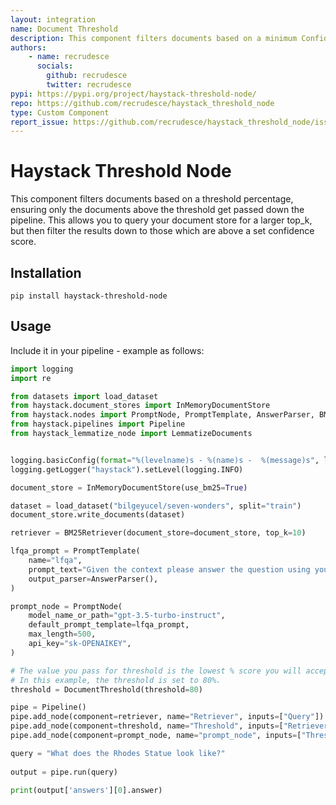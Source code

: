 ```yaml
---
layout: integration
name: Document Threshold
description: This component filters documents based on a minimum Confidence Score percentage, ensuring only the documents above the threshold get passed down the pipeline.
authors:
    - name: recrudesce
      socials:
        github: recrudesce
        twitter: recrudesce
pypi: https://pypi.org/project/haystack-threshold-node/
repo: https://github.com/recrudesce/haystack_threshold_node
type: Custom Component
report_issue: https://github.com/recrudesce/haystack_threshold_node/issues
---
```

# Haystack Threshold Node
This component filters documents based on a threshold percentage, ensuring only the documents above the threshold get passed down the pipeline.
This allows you to query your document store for a larger top_k, but then filter the results down to those which are above a set confidence score.

## Installation

`pip install haystack-threshold-node`

## Usage

Include it in your pipeline - example as follows:

```python
import logging
import re

from datasets import load_dataset
from haystack.document_stores import InMemoryDocumentStore
from haystack.nodes import PromptNode, PromptTemplate, AnswerParser, BM25Retriever
from haystack.pipelines import Pipeline
from haystack_lemmatize_node import LemmatizeDocuments


logging.basicConfig(format="%(levelname)s - %(name)s -  %(message)s", level=logging.WARNING)
logging.getLogger("haystack").setLevel(logging.INFO)

document_store = InMemoryDocumentStore(use_bm25=True)

dataset = load_dataset("bilgeyucel/seven-wonders", split="train")
document_store.write_documents(dataset)

retriever = BM25Retriever(document_store=document_store, top_k=10)

lfqa_prompt = PromptTemplate(
    name="lfqa",
    prompt_text="Given the context please answer the question using your own words. Generate a comprehensive, summarized answer. If the information is not included in the provided context, reply with 'Provided documents didn't contain the necessary information to provide the answer'\n\nContext: {documents}\n\nQuestion: {query} \n\nAnswer:",
    output_parser=AnswerParser(),
)

prompt_node = PromptNode(
    model_name_or_path="gpt-3.5-turbo-instruct",
    default_prompt_template=lfqa_prompt,
    max_length=500,
    api_key="sk-OPENAIKEY",
)

# The value you pass for threshold is the lowest % score you will accept. Whole numbers only.
# In this example, the threshold is set to 80%.
threshold = DocumentThreshold(threshold=80) 

pipe = Pipeline()
pipe.add_node(component=retriever, name="Retriever", inputs=["Query"])
pipe.add_node(component=threshold, name="Threshold", inputs=["Retriever"])
pipe.add_node(component=prompt_node, name="prompt_node", inputs=["Threshold"])

query = "What does the Rhodes Statue look like?"
  
output = pipe.run(query)

print(output['answers'][0].answer)
```
